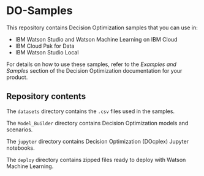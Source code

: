 # DO-Samples
This repository contains Decision Optimization samples that you can use in:
- IBM Watson Studio and Watson Machine Learning on IBM Cloud
- IBM Cloud Pak for Data
- IBM Watson Studio Local

For details on how to use these samples, refer to the *Examples and Samples* section of the Decision Optimization documentation for your product.



## Repository contents
The `datasets` directory contains the `.csv` files used in the samples.  

The `Model_Builder` directory contains Decision Optimization models and scenarios.  

The `jupyter` directory contains Decision Optimization (DOcplex) Jupyter notebooks.

The `deploy` directory contains zipped files ready to deploy with Watson Machine Learning.
